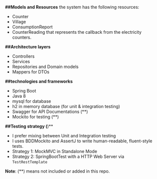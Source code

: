 **##Models and Resources**
the system has the following resources:

- Counter 
- Village
- ConsumptionReport 
- CounterReading that represents the callback from the electricity counters.

**##Architecture layers**
- Controllers 
- Services
- Repositories and Domain models
- Mappers for DTOs

**##technologies and frameworks**
- Spring Boot
- Java 8
- mysql for database 
- h2 in memory database (for unit & integration testing) 
- Swagger for API Documentations (**)
- Mockito for testing (**)



**##Testing strategy (**)**
- I prefer mixing between Unit and Integration testing 
- I uses BDDMockito and AssertJ to write human-readable, fluent-style tests.
- Strategy 1: MockMVC in Standalone Mode 
- Strategy 2: SpringBootTest with a HTTP Web Server via `TestRestTemplate`




**Note**: 
(**) means not included or added in this repo.
